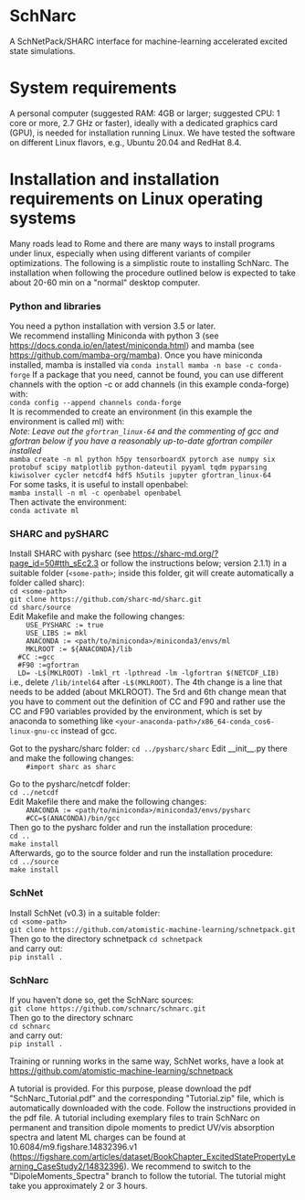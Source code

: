 # SchNarc

A SchNetPack/SHARC interface for machine-learning accelerated excited state simulations.

# System requirements

A personal computer (suggested RAM: 4GB or larger; suggested CPU: 1 core or more, 2.7 GHz or faster), ideally with a dedicated graphics card (GPU), is needed for installation running Linux. We have tested the software on different Linux flavors, e.g., Ubuntu 20.04 and RedHat 8.4.

# Installation and installation requirements on Linux operating systems

Many roads lead to Rome and there are many ways to install programs under linux, especially when using different variants of compiler optimizations. The following is a simplistic route to installing SchNarc. The installation when following the procedure outlined below is expected to take about 20-60 min on a "normal" desktop computer.

### Python and libraries

You need a python installation with version 3.5 or later.  
We recommend installing Miniconda with python 3 (see https://docs.conda.io/en/latest/miniconda.html) and mamba (see https://github.com/mamba-org/mamba).
Once you have miniconda installed, mamba is installed via
``conda install mamba -n base -c conda-forge``
If a package that you need, cannot be found, you can use different channels with the option -c or add channels (in this example conda-forge) with:  
``conda config --append channels conda-forge``  
It is recommended to create an environment (in this example the environment is called ml) with:  
*Note: Leave out the ``gfortran_linux-64`` and the commenting of gcc and gfortran below if you have a reasonably up-to-date gfortran compiler installed*  
``mamba create -n ml python h5py tensorboardX pytorch ase numpy six protobuf scipy matplotlib python-dateutil pyyaml tqdm pyparsing kiwisolver cycler netcdf4 hdf5 h5utils jupyter gfortran_linux-64``  
For some tasks, it is useful to install openbabel:  
``mamba install -n ml -c openbabel openbabel``  
Then activate the environment:  
``conda activate ml``   

### SHARC and pySHARC


Install SHARC with pysharc (see https://sharc-md.org/?page_id=50#tth_sEc2.3 or follow the instructions below; version 2.1.1) in a suitable folder
(``<some-path>``; inside this folder, git will create automatically a folder called sharc):  
``cd <some-path>``  
``git clone https://github.com/sharc-md/sharc.git``  
``cd sharc/source``  
Edit Makefile and make the following changes:  
``    USE_PYSHARC := true``  
``    USE_LIBS := mkl``  
``    ANACONDA := <path/to/miniconda>/miniconda3/envs/ml``  
``    MKLROOT := ${ANACONDA}/lib``  
``  #CC :=gcc``  
``  #F90 :=gfortran``  
``  LD= -L$(MKLROOT) -lmkl_rt -lpthread -lm -lgfortran $(NETCDF_LIB)``  
i.e., delete ``/lib/intel64`` after ``-L$(MKLROOT)``. The 4th change is a line that needs to be added (about MKLROOT). The 5rd and 6th change mean that you have to comment out the definition of CC and F90 and rather use the CC and F90 variables provided by the environment, which is set by anaconda to something like ``<your-anaconda-path>/x86_64-conda_cos6-linux-gnu-cc`` instead of gcc.  

Got to the pysharc/sharc folder:
``cd ../pysharc/sharc`` 
Edit \_\_init\_\_.py  there and make the following changes:  
``    #import sharc as sharc``

Go to the pysharc/netcdf folder:  
``cd ../netcdf``  
Edit Makefile  there and make the following changes:  
``    ANACONDA := <path/to/miniconda>/miniconda3/envs/pysharc``  
``    #CC=$(ANACONDA)/bin/gcc``  
Then go to the pysharc folder and run the installation procedure:  
``cd ..``  
``make install``  
Afterwards, go to the source folder and run the installation procedure:  
``cd ../source``  
``make install``  

### SchNet

Install SchNet (v0.3) in a suitable folder:  
``cd <some-path>``  
``git clone https://github.com/atomistic-machine-learning/schnetpack.git``  
Then go to the directory schnetpack 
``cd schnetpack``  
and carry out:  
``pip install .`` 

### SchNarc

If you haven't done so, get the SchNarc sources:  
``git clone https://github.com/schnarc/schnarc.git``  
Then go to the directory schnarc  
``cd schnarc``  
and carry out:  
``pip install .``  

Training or running works in the same way, SchNet works, have a look at https://github.com/atomistic-machine-learning/schnetpack

A tutorial is provided. For this purpose, please download the pdf "SchNarc_Tutorial.pdf" and the corresponding "Tutorial.zip" file, which is automatically downloaded with the code. Follow the instructions provided in the pdf file. A tutorial including exemplary files to train SchNarc on permanent and transition dipole moments to predict UV/vis absorption spectra and latent ML charges can be found at 10.6084/m9.figshare.14832396.v1 (https://figshare.com/articles/dataset/BookChapter_ExcitedStatePropertyLearning_CaseStudy2/14832396). We recommend to switch to the "DipoleMoments_Spectra" branch to follow the tutorial. The tutorial might take you approximately 2 or 3 hours.
